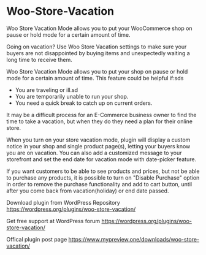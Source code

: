 # Woo-Store-Vacation
Woo Store Vacation Mode allows you to put your WooCommerce shop on pause or hold mode for a certain amount of time.

Going on vacation? Use Woo Store Vacation settings to make sure your buyers are not disappointed by buying items and unexpectedly waiting a long time to receive them.

Woo Store Vacation Mode allows you to put your shop on pause or hold mode for a certain amount of time. This feature could be helpful if:sds

* You are traveling or ill.sd
* You are temporarily unable to run your shop.
* You need a quick break to catch up on current orders.

It may be a difficult process for an E-Commerce business owner to find the time to take a vacation, but when they do they need a plan for their online store.

When you turn on your store vacation mode, plugin will display a custom notice in your shop and single product page(s), letting your buyers know you are on vacation. You can also add a customized message to your storefront and set the end date for vacation mode with date-picker feature.

If you want customers to be able to see products and prices, but not be able to purchase any products, it is possible to turn on "Disable Purchase" option in order to remove the purchase functionality and add to cart button, until after you come back from vacation(holiday) or end date passed.

Download plugin from WordPress Repository
https://wordpress.org/plugins/woo-store-vacation/

Get free support at WordPress forum
https://wordpress.org/plugins/woo-store-vacation/

Offical plugin post page
https://www.mypreview.one/downloads/woo-store-vacation/
